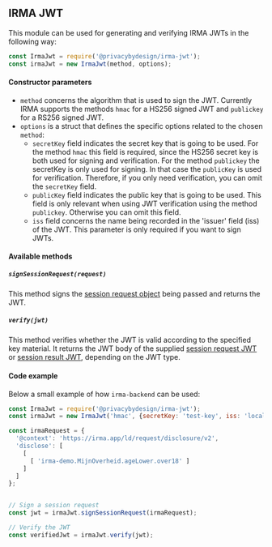 ## IRMA JWT
This module can be used for generating and verifying IRMA JWTs in the following way:
```javascript
const IrmaJwt = require('@privacybydesign/irma-jwt');
const irmaJwt = new IrmaJwt(method, options);
```

#### Constructor parameters
 - `method` concerns the algorithm that is used to sign the JWT. Currently IRMA supports the methods
   `hmac` for a HS256 signed JWT and `publickey` for a RS256 signed JWT.
 - `options` is a struct that defines the specific options related to the chosen `method`:
    - `secretKey` field indicates the secret key that is going to be used. For the method `hmac` this
    field is required, since the HS256 secret key is both used for signing and verification. 
    For the method `publickey` the secretKey is only used for signing. In that case the `publicKey`
    is used for verification. Therefore, if you only need verification, you can omit the `secretKey` field.
    - `publicKey` field indicates the public key that is going to be used. This field is only relevant
    when using JWT verification using the method `publickey`. Otherwise you can omit this field. 
    - `iss` field concerns the name being recorded in the 'issuer' field (iss) of the JWT. This parameter is only
   required if you want to sign JWTs.

#### Available methods
##### `signSessionRequest(request)`
This method signs the [session request object](https://irma.app/docs/session-requests/)
being passed and returns the JWT.

##### `verify(jwt)`
This method verifies whether the JWT is valid according to the specified key material.
It returns the JWT body of the supplied [session request JWT](https://irma.app/docs/session-requests/#jwts-signed-session-requests)
or [session result JWT](https://irma.app/docs/api-irma-server/#get-session-token-result-jwt),
depending on the JWT type.

#### Code example
Below a small example of how `irma-backend` can be used:
```javascript
const IrmaJwt = require('@privacybydesign/irma-jwt');
const irmaJwt = new IrmaJwt('hmac', {secretKey: 'test-key', iss: 'localhost'});

const irmaRequest = {
  '@context': 'https://irma.app/ld/request/disclosure/v2',
  'disclose': [
    [
      [ 'irma-demo.MijnOverheid.ageLower.over18' ]
    ]
  ]
};


// Sign a session request
const jwt = irmaJwt.signSessionRequest(irmaRequest);

// Verify the JWT
const verifiedJwt = irmaJwt.verify(jwt);
```
